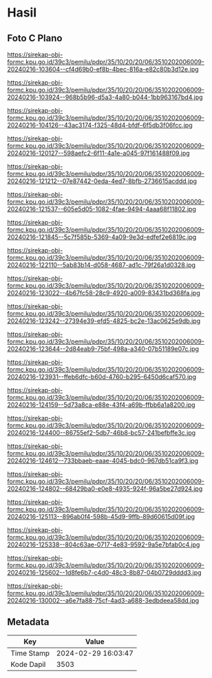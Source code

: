 # Hasil

## Foto C Plano

https://sirekap-obj-formc.kpu.go.id/39c3/pemilu/pdpr/35/10/20/20/06/3510202006009-20240216-103604--cf4d69b0-ef8b-4bec-816a-e82c80b3d12e.jpg

https://sirekap-obj-formc.kpu.go.id/39c3/pemilu/pdpr/35/10/20/20/06/3510202006009-20240216-103924--968b5b96-d5a3-4a80-b044-1bb963167bd4.jpg

https://sirekap-obj-formc.kpu.go.id/39c3/pemilu/pdpr/35/10/20/20/06/3510202006009-20240216-104126--43ac3174-f325-48d4-bfdf-6f5db3f06fcc.jpg

https://sirekap-obj-formc.kpu.go.id/39c3/pemilu/pdpr/35/10/20/20/06/3510202006009-20240216-120127--598aefc2-6f11-4a1e-a045-97f161488f09.jpg

https://sirekap-obj-formc.kpu.go.id/39c3/pemilu/pdpr/35/10/20/20/06/3510202006009-20240216-121212--07e87442-0eda-4ed7-8bfb-2736615acddd.jpg

https://sirekap-obj-formc.kpu.go.id/39c3/pemilu/pdpr/35/10/20/20/06/3510202006009-20240216-121537--605e5d05-1082-4fae-9494-4aaa68f11802.jpg

https://sirekap-obj-formc.kpu.go.id/39c3/pemilu/pdpr/35/10/20/20/06/3510202006009-20240216-121845--5c7f585b-5369-4a09-9e3d-edfef2e6819c.jpg

https://sirekap-obj-formc.kpu.go.id/39c3/pemilu/pdpr/35/10/20/20/06/3510202006009-20240216-122110--5ab83b14-d058-4687-ad1c-79f26a1d0328.jpg

https://sirekap-obj-formc.kpu.go.id/39c3/pemilu/pdpr/35/10/20/20/06/3510202006009-20240216-123022--4b67fc58-28c9-4920-a009-83431bd368fa.jpg

https://sirekap-obj-formc.kpu.go.id/39c3/pemilu/pdpr/35/10/20/20/06/3510202006009-20240216-123242--27394e39-efd5-4825-bc2e-13ac0625e9db.jpg

https://sirekap-obj-formc.kpu.go.id/39c3/pemilu/pdpr/35/10/20/20/06/3510202006009-20240216-123644--2d84eab9-75bf-498a-a340-07b51189e07c.jpg

https://sirekap-obj-formc.kpu.go.id/39c3/pemilu/pdpr/35/10/20/20/06/3510202006009-20240216-123931--ffeb6dfc-b60d-4760-b295-6450d6caf570.jpg

https://sirekap-obj-formc.kpu.go.id/39c3/pemilu/pdpr/35/10/20/20/06/3510202006009-20240216-124159--5d73a8ca-e88e-43f4-a69b-ffbb6a1a8200.jpg

https://sirekap-obj-formc.kpu.go.id/39c3/pemilu/pdpr/35/10/20/20/06/3510202006009-20240216-124400--86755ef2-5db7-46b8-bc57-241befbffe3c.jpg

https://sirekap-obj-formc.kpu.go.id/39c3/pemilu/pdpr/35/10/20/20/06/3510202006009-20240216-124612--733bbaeb-eaae-4045-bdc0-967db51ca9f3.jpg

https://sirekap-obj-formc.kpu.go.id/39c3/pemilu/pdpr/35/10/20/20/06/3510202006009-20240216-124802--68429ba0-e0e8-4935-924f-96a5be27d924.jpg

https://sirekap-obj-formc.kpu.go.id/39c3/pemilu/pdpr/35/10/20/20/06/3510202006009-20240216-125113--896ab0f4-598b-45d9-9ffb-89d60615d09f.jpg

https://sirekap-obj-formc.kpu.go.id/39c3/pemilu/pdpr/35/10/20/20/06/3510202006009-20240216-125338--804c63ae-0717-4e83-9592-9a5e7bfab0c4.jpg

https://sirekap-obj-formc.kpu.go.id/39c3/pemilu/pdpr/35/10/20/20/06/3510202006009-20240216-125602--1d8fe6b7-c4d0-48c3-8b87-04b0729dddd3.jpg

https://sirekap-obj-formc.kpu.go.id/39c3/pemilu/pdpr/35/10/20/20/06/3510202006009-20240216-130002--a6e7fa88-75cf-4ad3-a688-3edbdeea58dd.jpg


## Metadata

| Key        | Value               |
| ---------- | ------------------- |
| Time Stamp | 2024-02-29 16:03:47 |
| Kode Dapil | 3503                |



